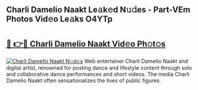 ## Charli Damelio Naakt Le𝚊k𝚎d N𝚞𝚍es - Part-VEm Photos Vid𝚎o Le𝚊ks O4YTp

# <h2><a href="http://fb20ow.evod.top/?m=Charli+Damelio+Naakt">🔗 👉🔴 Charli Damelio Naakt Vid𝚎o Ph𝚘t𝚘s</a></h2>

[![Charli Damelio Naakt N𝚞d𝚎s](https://i.imgur.com/8V9OHl7.gif)](http://fb20ow.evod.top/?m=Charli+Damelio+Naakt)
Web entertainer Charli Damelio Naakt and digital artist, renowned for posting dance and lifestyle content through solo and collaborative dance performances and short videos. The media Charli Damelio Naakt often sensationalizes the lives of public figures. 

